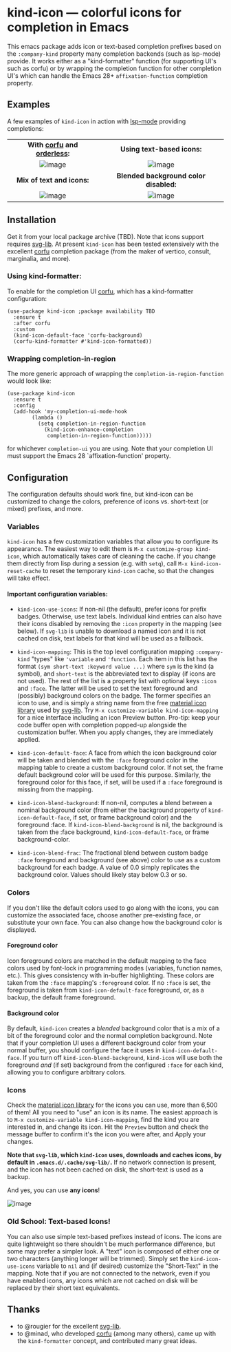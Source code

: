 # kind-icon — colorful icons for completion in Emacs
This emacs package adds icon or text-based completion prefixes based on the `:company-kind` property many completion backends (such as lsp-mode) provide.  It works either as a "kind-formatter" function (for supporting UI's such as corfu) or by wrapping the completion function for other completion UI's which can handle the Emacs 28+ `affixation-function` completion property. 

## Examples

A few examples of `kind-icon` in action with [lsp-mode](https://github.com/emacs-lsp/lsp-mode) providing completions:

<div align="center">

|   |   |
| :---: | :---: |
| **With [corfu](https://github.com/minad/corfu) and [orderless](https://github.com/oantolin/orderless):**  |   **Using text-based icons:** |
| ![image](https://user-images.githubusercontent.com/93749/141227979-9f22cbb6-8029-42f1-86b4-f4cdd03636b2.png) | ![image](https://user-images.githubusercontent.com/93749/141225205-9a718be8-f352-451f-892b-aaacae1eeaf6.png) |
| **Mix of text and icons:**  |   **Blended background color disabled:** |
| ![image](https://user-images.githubusercontent.com/93749/141231327-5b15a92f-87f6-4a52-aff4-d7e9229842a9.png) | ![image](https://user-images.githubusercontent.com/93749/141227004-e4514961-245c-4aa0-888a-65c0a1b63757.png) |
</div>

  
## Installation 

Get it from your local package archive (TBD).  Note that icons support requires [svg-lib](https://github.com/rougier/svg-lib).  At present `kind-icon` has been tested extensively with the excellent [corfu](https://github.com/minad/corfu) completion package (from the maker of vertico, consult, marginalia, and more). 

### Using kind-formatter:

To enable for the completion UI [corfu](https://github.com/minad/corfu), which has a kind-formatter configuration:

```elisp
(use-package kind-icon ;package availability TBD
  :ensure t
  :after corfu
  :custom
  (kind-icon-default-face 'corfu-background)
  (corfu-kind-formatter #'kind-icon-formatted))
```

### Wrapping completion-in-region

The more generic approach of wrapping the `completion-in-region-function` would look like:

```elisp
(use-package kind-icon
  :ensure t
  :config
  (add-hook 'my-completion-ui-mode-hook
   	    (lambda ()
   	      (setq completion-in-region-function
   		    (kind-icon-enhance-completion
   		     completion-in-region-function)))))
```

for whichever `completion-ui` you are using.  Note that your completion UI must support the Emacs 28 `affixation-function' property. 

## Configuration

The configuration defaults should work fine, but kind-icon can be customized to change the colors, preference of icons vs. short-text (or mixed) prefixes, and more. 

### Variables

`kind-icon` has a few customization variables that allow you to configure its appearance.  The easiest way to edit them is `M-x customize-group kind-icon`, which automatically takes care of cleaning the cache.  If you change them directly from lisp during a session (e.g. with `setq`), call `M-x kind-icon-reset-cache` to reset the temporary `kind-icon` cache, so that the changes will take effect.

#### Important configuration variables:

- `kind-icon-use-icons`: If non-nil (the default), prefer icons for prefix badges.  Otherwise, use text labels.  Individual kind entries can also have their icons disabled by removing the `:icon` property in the mapping (see below).  If `svg-lib` is unable to download a named icon and it is not cached on disk, text labels for that kind will be used as a fallback. 

- `kind-icon-mapping`: This is the top level configuration mapping `:company-kind` "types" like `'variable` and `'function`.  Each item in this list has the format `(sym short-text :keyword value ...)` where `sym` is the kind (a symbol), and `short-text` is the abbreviated text to display (if icons are not used).  The rest of the list is a property list with optional keys `:icon` and `:face`.  The latter will be used to set the text foreground and (possibly) background colors on the badge.  The former specifies an icon to use, and is simply a string name from the free [material icon library](https://materialdesignicons.com) used by [svg-lib](https://github.com/rougier/svg-lib).  Try `M-x customize-variable kind-icon-mapping` for a nice interface including an icon Preview button.  Pro-tip: keep your code buffer open with completion popped-up alongside the customization buffer.  When you apply changes, they are immediately applied.

- `kind-icon-default-face`: A face from which the icon background color will be taken and blended with the `:face` foreground color in the mapping table to create a custom background color.  If not set, the frame default background color will be used for this purpose.  Similarly, the foreground color for this face, if set, will be used if a `:face` foreground is missing from the mapping. 

- `kind-icon-blend-background`: If non-nil, computes a blend between a nominal background color (from either the background property of `kind-icon-default-face`, if set, or frame background color) and the foreground :face.  If `kind-icon-blend-background` is nil, the background is taken from the :face background, `kind-icon-default-face`, or frame background-color.

- `kind-icon-blend-frac`: The fractional blend between custom badge `:face` foreground and background (see above) color to use as a custom background for each badge.  A value of 0.0 simply replicates the background color.  Values should likely stay below 0.3 or so.

### Colors

If you don't like the default colors used to go along with the icons, you can customize the associated face, choose another pre-existing face, or substitute your own face. You can also change how the background color is displayed. 

#### Foreground color

Icon foreground colors are matched in the default mapping to the face colors used by font-lock in programming modes (variables, function names, etc.).  This gives consistency with in-buffer highlighting.  These colors are taken from the `:face` mapping's `:foreground` color.  If no `:face` is set, the foreground is taken from `kind-icon-default-face` foreground, or, as a backup, the default frame foreground.

#### Background color

By default, `kind-icon` creates a _blended_ background color that is a mix of a bit of the foreground color and the normal completion background.  Note that if your completion UI uses a different background color from your normal buffer, you should configure the face it uses in `kind-icon-default-face`. If you turn off `kind-icon-blend-background`, `kind-icon` will use both the foreground _and_ (if set) background from the configured `:face` for each kind, allowing you to configure arbitrary colors.

### Icons 

Check the [material icon library](https://materialdesignicons.com) for the icons you can use, more than 6,500 of them!  All you need to "use" an icon is its name.  The easiest approach is to `M-x customize-variable kind-icon-mapping`, find the kind you are interested in, and change its icon. Hit the `Preview` button and check the message buffer to confirm it's the icon you were after, and Apply your changes.

**Note that `svg-lib`, which `kind-icon` uses, downloads and caches icons, by default in `.emacs.d/.cache/svg-lib/`.**  If no network connection is present, and the icon has not been cached on disk, the short-text is used as a backup.

And yes, you can use **any icons**!

 ![image](https://user-images.githubusercontent.com/93749/141231207-94d14bd8-0e85-4315-aa29-f6200b2729cc.png)

### Old School: Text-based Icons!

You can also use simple text-based prefixes instead of icons.  The icons are quite lightweight so there shouldn't be much performance difference, but some may prefer a simpler look.  A "text" icon is composed of either one or two characters (anything longer will be trimmed).  Simply set the `kind-icon-use-icons` variable to `nil` and (if desired) customize the "Short-Text" in the mapping.  Note that if you are not connected to the network, even if you have enabled icons, any icons which are not cached on disk will be replaced by their short text equivalents.

## Thanks

- to @rougier for the excellent [svg-lib](https://github.com/rougier/svg-lib).  
- to @minad, who developed [corfu](https://github.com/minad/corfu) (among many others), came up with the `kind-formatter` concept, and contributed many great ideas.
